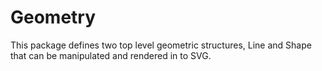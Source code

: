 

Geometry
========

This package defines two top level geometric structures, Line and Shape
that can be manipulated and rendered in to SVG.
